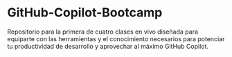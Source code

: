# GitHub-Copilot-Bootcamp
Repositorio para la primera de cuatro clases en vivo diseñada para equiparte con las herramientas y el conocimiento necesarios para potenciar tu productividad de desarrollo y aprovechar al máximo GitHub Copilot.
